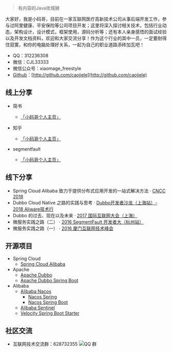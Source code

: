 > 有内容的Java攻城狮

大家好，我是小码哥，目前在一家互联网医疗高新技术公司从事后端开发工作，参与过阿里健康、平安保险等公司项目开发；这里将深入探讨相关技术，包括行业动态，架构设计，设计模式，框架使用，源码分析等；还有本人亲身感悟的面试经验以及开发文档资料，欢迎和大家交流分享！作为这个行业的其中一员，一定要耐得住寂寞，和你的电脑处理好关系，一起为自己的职业道路添砖加瓦吧！

- QQ：312236308
- 微信：CJL33333
- 微信公众号：xiaomage_freestyle
- [Github](http://github.com/caojiele)：[http://github.com/caojiele](http://github.com/caojiele)





## 线上分享

- 简书
    - [「小码哥个人主页」](https://www.jianshu.com/u/faa01fa59ea3)

- 知乎
    - [「小码哥个人主页」](https://www.zhihu.com/people/wang-le-6-62/activities)

- segmentfault
    - [「小码哥个人主页」](https://segmentfault.com/u/xiaomage_5c10d17d26987)


## 线下分享

- Spring Cloud Alibaba 致力于提供分布式应用开发的一站式解决方法 · [CNCC 2018](http://cncc2018.ccf.org.cn/cms/show.action?code=publish_ff80808162f165f90163070bf87105de&siteid=100000&channelid=0000000002)
- Dubbo Cloud Native 之路的实践与思考 · [Dubbo开发者沙龙（上海站）- 2018 Aliware技术行](https://www.itdks.com/eventlist/detail/2307)
- Dubbo 的过去、现在以及未来 · [2017 国际互联网大会（上海）](http://2017.thegiac.com/)
- 微服务实践之路（二） · [2016 SegmentFault 开发者大（杭州站）](https://segmentfault.com/sfdc-2016/hz)
- 微服务实践之路（一） · [2016 厦门互联网技术峰会](https://www.bagevent.com/event/227489)


## 开源项目

- Spring Cloud
  - [Spring Cloud Alibaba](https://github.com/spring-cloud-incubator/spring-cloud-alibaba)
- Apache
    - [Apache Dubbo](https://github.com/apache/incubator-dubbo)
    - [Apache Dubbo Spring Boot](https://github.com/apache/incubator-dubbo-spring-boot-project) 
- Alibaba
    - [Alibaba Nacos](https://github.com/alibaba/nacos)
        - [Nacos Spring](https://github.com/nacos-group/nacos-spring-project)
        - [Nacos Spring Boot](https://github.com/nacos-group/nacos-spring-boot-project)
    - [Alibaba Sentinel](https://github.com/alibaba/Sentinel)
    - [Velocity Spring Boot Starter](https://github.com/alibaba/velocity-spring-boot-project)


## 社区交流

- 互联网技术交流群：628732355
![QQ 群](/img/qq_group_2.png)

